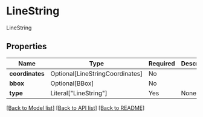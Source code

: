 # LineString

LineString

## Properties
| Name | Type | Required | Description |
| ------------ | ------------- | ------------- | ------------- |
**coordinates** | Optional[LineStringCoordinates] | No |  |
**bbox** | Optional[BBox] | No |  |
**type** | Literal["LineString"] | Yes | None |


[[Back to Model list]](../../../README.md#models-v1-link) [[Back to API list]](../../README.md#documentation-for-api-endpoints) [[Back to README]](../../README.md)
